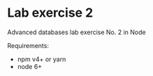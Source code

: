 # Lab exercise 2

Advanced databases lab exercise No. 2 in Node

Requirements:
  - npm v4+ or yarn
  - node 6+
